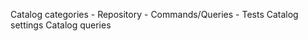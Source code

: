 Catalog categories
    - Repository
    - Commands/Queries
    - Tests
Catalog settings
Catalog queries
    